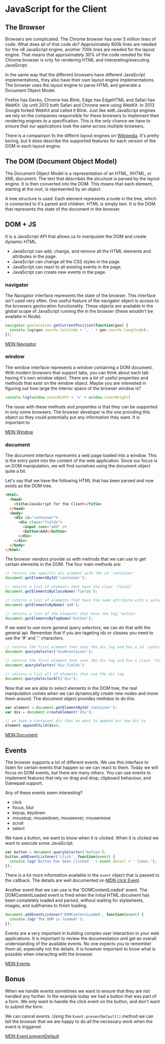 # JavaScript for the Client

## The Browser

Browsers are complicated. The Chrome browser has over 5 million lines of code. What does all of that code do? Approximately 800k lines are needed for the v8 JavaScript engine, another 700k lines are needed for the layout engine. That means that approximately 30% of the code needed for the Chrome browser is only for rendering HTML and interpreting/executing JavaScript.

In the same way that the different browsers have different JavaScript implementations, they also have their own layout engine implementations. The browser uses the layout engine to parse HTML and generate a Document Object Model.

Firefox has Gecko, Chrome has Blink, Edge has EdgeHTML and Safari has WebKit. Up until 2013 both Safari and Chrome were using WebKit. In 2013 Google forked WebKit and called it Blink. Just like with JavaScript engines we rely on the companies responsible for these browsers to implement their rendering engines to a specification. This is the only chance we have to ensure that our applications look the same across multiple browsers.

There is a comparison fo the differnt layout engines on [Wikipedia](https://en.wikipedia.org/wiki/Comparison_of_layout_engines_(Document_Object_Model)). It's pretty boring, but it does describe the supported features for each version of the DOM in each layout engine.

## The DOM (Document Object Model)

The Document Object Model is a representation of an HTML, XHTML, or XML document. The text that describes the structure is parsed by the layout engine. It is then converted into the DOM. This means that each element, starting at the root, is represented by an object.

A tree structure is used. Each element represents a node in the tree, which is connected to it's parent and children. HTML is simply text. It is the DOM that represents the state of the document in the browser.

## DOM + JS

It is a JavaScript API that allows us to manipulate the DOM and create dynamic HTML.

* JavaScript can add, change, and remove all the HTML elements and attributes in the page.
* JavaScript can change all the CSS styles in the page.
* JavaScript can react to all existing events in the page.
* JavaScript can create new events in the page.

### navigator

The Navigator interface represents the state of the browser. This interface isn't used very often. One useful feature of the navigator object is access to the browsers geolocation functionality. These objects are available in the global scope of JavaScript running the in the browser (these wouldn't be availabe in Node).

```javascript
navigator.geolocation.getCurrentPosition(function(geo) {
  console.log(geo.coords.latitude + ', ' + geo.coords.longitude);
});
```

[MDN Navigator](https://developer.mozilla.org/en-US/docs/Web/API/Navigator)

### window

The window interface represents a window containing a DOM document. With modern browsers that support tabs, you can think about each tab having it's own window object. There are a lot of useful properties and methods that exist on the window object. Maybe you are interested in figuring out how large the interior space of the browser window is?

```javascript
console.log(window.innerWidth + 'x' + window.innerHeight)
```

The issue with these methods and properties is that they can be supported in only some browsers. The browser developer is the one providing this object so they could potentially put any information they want. It is important to

[MDN Window](https://developer.mozilla.org/en-US/docs/Web/API/Window)

### document

The document interface represents a web page loaded into a window. This is the entry point into the content of the web application. Since our focus is on DOM manipulation, we will find ourselves using the document object quite a bit.

Let's say that we have the following HTML that has been parsed and now exists as the DOM tree.

```html
<html>
  <head>
    <title>JavaScript for the Client</title>
  </head>
  <body>
    <div id="container">
      <div class="fields">
        <input name="add" />
        <button>Add</button>
      </div>
    </div>
  </body>
</html>
```

The browser vendors provide us with methods that we can use to get certain elements in the DOM. The four main methods are:

```javascript
// returns the specific div element with the id 'container'
document.getElementById('container');

// returns a list of elements that have the class 'fields'
document.getElementsByClassName('fields');

// returns a list of elements that have the name attribute with a value of 'add'
document.getElementsByName('add');

// returns a list of the elements that have the tag 'button'
document.getElementsByTagName('button');
```

If we want to use more general query selectors, we can do that with the general api. Remember that if you are tageting ids or classes you need to use the '#' and '.' characters.

```javascript
// returns the first element that uses the div tag and has a id 'container'
document.querySelector('div#container');

// returns the first element that uses the div tag and has a class 'fields'
document.querySelector('div.fields')

// returns a list all of elements that use the div tag
document.querySelectorAll('div');
```

Now that we are able to select elements in the DOM tree, the real manipulation comes when we can dynamically create new nodes and move them around. The document object provides methdos to do this.

```javascript
var element = document.getElementById('container');
var div = document.createElement('div');

// we have a container div that we want to append our new div to
element.appendChild(div);
```

[MDN Document](https://developer.mozilla.org/en-US/docs/Web/API/Document)


## Events

The browser supports a lot of different events. We use this interface to listen for certain events that happen so we can react to them. Today we will focus on DOM events, but there are many others. You can use events to implement features that rely on drag and drop, clipboard behaviour, and Gamepad support.

Any of these events seem interesting?

* click
* focus, blur
* keyup, keydown
* mouseup, mousedown, mouseover, mousemove
* scroll
* select

We have a button, we want to know when it is clicked. When it is clicked we want to execute some JavaScript.

```javascript
var button = document.querySelector('button');
button.addEventListener('click', function(event) {
  console.log('Button has been clicked ' + event.detail + ' times.');
});
```

There is a lot more information available in the `event` object that is passed to the callback. The details are well documented on [MDN click Event](https://developer.mozilla.org/en-US/docs/Web/Events/click).

Another event that we can use is the 'DOMContentLoaded' event. The DOMContentLoaded event is fired when the initial HTML document has been completely loaded and parsed, without waiting for stylesheets, images, and subframes to finish loading.

```javascript
document.addEventListener('DOMContentLoaded', function(event) {
  console.log('The DOM is loaded!');
});
```

Events are a very important in building complex user interaction in your web applications. It is important to review the documentation and get an overall understanding of the available events. No one expects you to remember them all, especially not the details. It is however important to know what is possible when interacting with the browser.

[MDN Events](https://developer.mozilla.org/en-US/docs/Web/Events)

## Bonus

When we handle events sometimes we want to ensure that they are not handled any further. In the example today we had a button that was part of a form. We only want to handle the click event on the button, and don't want to submit the form.

We can cancel events. Using the `Event.preventDefault()` method we can tell the browser that we are happy to do all the necessary work when the event is triggered.

[MDN Event.preventDefault](https://developer.mozilla.org/en-US/docs/Web/API/Event/preventDefault)
